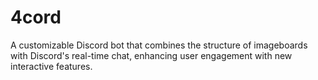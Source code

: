 # 4cord
A customizable Discord bot that combines the structure of imageboards with Discord's real-time chat, enhancing user engagement with new interactive features.
